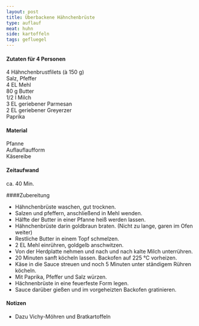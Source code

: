 ```yaml
---
layout: post
title: Überbackene Hähnchenbrüste
type: auflauf
meat: huhn
side: kartoffeln
tags: gefluegel
---
```

#### Zutaten für 4 Personen
4 Hähnchenbrustfilets (à 150 g)  
Salz, Pfeffer  
4 EL Mehl  
80 g Butter  
1/2 l Milch  
3 EL geriebener Parmesan  
2 EL geriebener Greyerzer  
Paprika  

#### Material
Pfanne  
Auflauflaufform  
Käsereibe  

#### Zeitaufwand
ca. 40 Min.  

####Zubereitung
* Hähnchenbrüste waschen, gut trocknen.
* Salzen und pfeffern, anschließend in Mehl wenden.
* Hälfte der Butter in einer Pfanne heiß werden lassen.
* Hähnchenbrüste darin goldbraun braten. (Nicht zu lange, garen im Ofen
  weiter)
* Restliche Butter in einem Topf schmelzen.
* 2 EL Mehl einrühren, goldgelb anschwitzen.
* Von der Herdplatte nehmen und nach und nach kalte Milch unterrühren.
* 20 Minuten sanft köcheln lassen. Backofen auf 225 °C vorheizen. 
* Käse in die Sauce streuen und noch 5 Minuten unter ständigem Rühren
  köcheln.
* Mit Paprika, Pfeffer und Salz würzen.
* Hächnenbrüste in eine feuerfeste Form legen.
* Sauce darüber gießen und im vorgeheizten Backofen gratinieren.

#### Notizen
* Dazu Vichy-Möhren und Bratkartoffeln  
